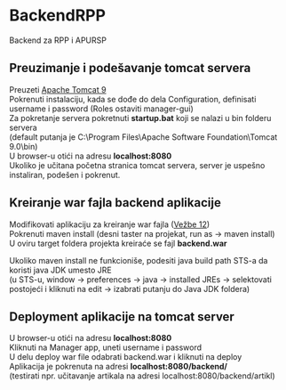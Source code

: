 # BackendRPP
Backend za RPP i APURSP

## Preuzimanje i podešavanje tomcat servera

Preuzeti [Apache Tomcat 9](http://www-us.apache.org/dist/tomcat/tomcat-9/v9.0.8/bin/apache-tomcat-9.0.8.exe)  
Pokrenuti instalaciju, kada se dođe do dela Configuration, definisati username i password (Roles ostaviti manager-gui)  
Za pokretanje servera pokretnuti **startup.bat** koji se nalazi u bin folderu servera    
(default putanja je C:\Program Files\Apache Software Foundation\Tomcat 9.0\bin)  
U browser-u otići na adresu **localhost:8080**  
Ukoliko je učitana početna stranica tomcat servera, server je uspešno instaliran, podešen i pokrenut.

## Kreiranje war fajla backend aplikacije  
Modifikovati aplikaciju za kreiranje war fajla ([Vežbe 12](https://github.com/RVAIIS/IIS1/commit/3ada60c3e100db2870f5c32af71433b430045a75))  
Pokrenuti maven install (desni taster na projekat, run as -> maven install)  
U oviru target foldera projekta kreiraće se fajl **backend.war**  

Ukoliko maven install ne funkcioniše, podesiti java build path STS-a da koristi java JDK umesto JRE  
(u STS-u, window -> preferences -> java -> installed JREs -> selektovati postojeći i kliknuti na edit -> izabrati putanju do Java JDK foldera)


## Deployment aplikacije na tomcat server
U browser-u otići na adresu **localhost:8080**  
Kliknuti na Manager app, uneti username i password  
U delu deploy war file odabrati backend.war i kliknuti na deploy  
Aplikacija je pokrenuta na adresi **localhost:8080/backend/**  
(testirati npr. učitavanje artikala na adresi localhost:8080/backend/artikl) 

